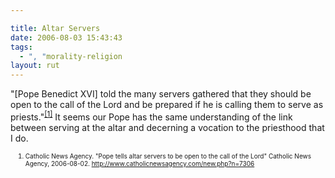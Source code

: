 ```yaml
---

title: Altar Servers
date: 2006-08-03 15:43:43
tags:
  - ", "morality-religion
layout: rut
---
```


"[Pope Benedict XVI] told the many servers gathered that they should be open to the call of the Lord and be prepared if he is calling them to serve as priests."<sup><a href="http://www.catholicnewsagency.com/new.php?n=7306" title="Pope tells altar servers to be open to the call of the Lord">[1]</a></sup>  It seems our Pope has the same understanding of the link between serving at the altar and decerning a vocation to the priesthood that I do.   <ol><font size="-2"><li><font size="-2">Catholic News Agency.  "Pope tells altar servers to be open to the call of the Lord" Catholic News Agency, 2006-08-02.  http://www.catholicnewsagency.com/new.php?n=7306</font></li></font></ol>

